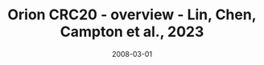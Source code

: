 ---
title: Orion CRC20 - overview - Lin, Chen, Campton et al., 2023
image: https://labsyspharm.github.io/orion-crc/minerva/P37_S52-CRC20/thumbnail.jpg
date: '2008-03-01'
minerva_link: https://labsyspharm.github.io/orion-crc/minerva/P37_S52-CRC20/index.html
info_link: null
show_page_link: false
tags:
    - overview-crc
---